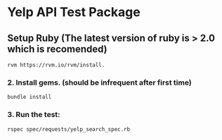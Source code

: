 # Yelp API Test Package


## Setup Ruby (The latest version of ruby is > 2.0 which is recomended)
```
rvm https://rvm.io/rvm/install.
```

### 2. Install gems. (should be infrequent after first time)
```
bundle install
```

### 3. Run the test:
```
rspec spec/requests/yelp_search_spec.rb
```